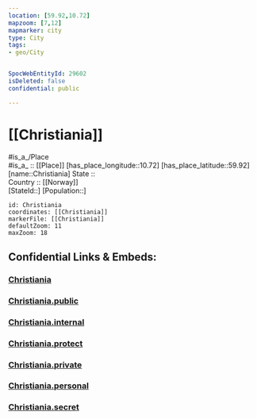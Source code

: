 ```yaml
---
location: [59.92,10.72] 
mapzoom: [7,12] 
mapmarker: city 
type: City
tags:
- geo/City


SpocWebEntityId: 29602
isDeleted: false
confidential: public

---
```


# [[Christiania]] 

#is_a_/Place  
#is_a_ :: [[Place]] 
[has_place_longitude::10.72] 
[has_place_latitude::59.92] 
[name::Christiania] 
State ::  
Country :: [[Norway]]  
[StateId::] 
[Population::] 



```leaflet
id: Christiania
coordinates: [[Christiania]] 
markerFile: [[Christiania]] 
defaultZoom: 11 
maxZoom: 18
```


## Confidential Links & Embeds: 

### [Christiania](/_Standards/Earth/Continent/Europe/Europe~North/Norway/Counties~Norway/Viken/Oslo,County/City/Christiania.md) 

### [Christiania.public](/_public/Earth/Continent/Europe/Europe~North/Norway/Counties~Norway/Viken/Oslo,County/City/Christiania.public.md) 

### [Christiania.internal](/_internal/Earth/Continent/Europe/Europe~North/Norway/Counties~Norway/Viken/Oslo,County/City/Christiania.internal.md) 

### [Christiania.protect](/_protect/Earth/Continent/Europe/Europe~North/Norway/Counties~Norway/Viken/Oslo,County/City/Christiania.protect.md) 

### [Christiania.private](/_private/Earth/Continent/Europe/Europe~North/Norway/Counties~Norway/Viken/Oslo,County/City/Christiania.private.md) 

### [Christiania.personal](/_personal/Earth/Continent/Europe/Europe~North/Norway/Counties~Norway/Viken/Oslo,County/City/Christiania.personal.md) 

### [Christiania.secret](/_secret/Earth/Continent/Europe/Europe~North/Norway/Counties~Norway/Viken/Oslo,County/City/Christiania.secret.md)

